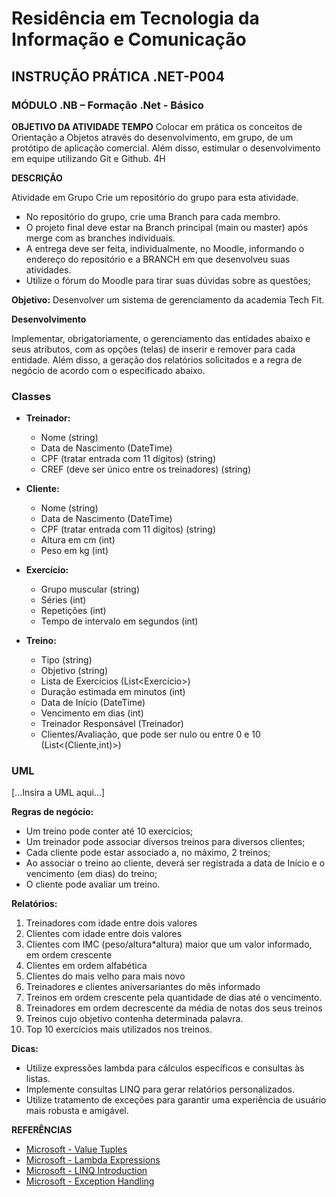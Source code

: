 # Residência em Tecnologia da Informação e Comunicação
## INSTRUÇÃO PRÁTICA .NET-P004
### MÓDULO .NB – Formação .Net - Básico

**OBJETIVO DA ATIVIDADE TEMPO**
Colocar em prática os conceitos de Orientação a Objetos através do desenvolvimento, em grupo, de um protótipo de aplicação comercial. Além disso, estimular o desenvolvimento em equipe utilizando Git e Github.
4H

**DESCRIÇÃO**

Atividade em Grupo
Crie um repositório do grupo para esta atividade.
- No repositório do grupo, crie uma Branch para cada membro.
- O projeto final deve estar na Branch principal (main ou master) após merge com as branches individuais.
- A entrega deve ser feita, individualmente, no Moodle, informando o endereço do repositório e a BRANCH em que desenvolveu suas atividades.
- Utilize o fórum do Moodle para tirar suas dúvidas sobre as questões;

**Objetivo:**
Desenvolver um sistema de gerenciamento da academia Tech Fit.

**Desenvolvimento**

Implementar, obrigatoriamente, o gerenciamento das entidades abaixo e seus atributos, com as opções (telas) de inserir e remover para cada entidade. Além disso, a geração dos relatórios solicitados e a regra de negócio de acordo com o especificado abaixo.

### Classes
- **Treinador:**
  - Nome (string)
  - Data de Nascimento (DateTime)
  - CPF (tratar entrada com 11 dígitos) (string)
  - CREF (deve ser único entre os treinadores) (string)

- **Cliente:**
  - Nome (string)
  - Data de Nascimento (DateTime)
  - CPF (tratar entrada com 11 dígitos) (string)
  - Altura em cm (int)
  - Peso em kg (int)

- **Exercício:**
  - Grupo muscular (string)
  - Séries (int)
  - Repetições (int)
  - Tempo de intervalo em segundos (int)

- **Treino:**
  - Tipo (string)
  - Objetivo (string)
  - Lista de Exercícios (List<Exercício>)
  - Duração estimada em minutos (int)
  - Data de Início (DateTime)
  - Vencimento em dias (int)
  - Treinador Responsável (Treinador)
  - Clientes/Avaliação, que pode ser nulo ou entre 0 e 10 (List<(Cliente,int)>)

### UML

[...Insira a UML aqui...]

**Regras de negócio:**
- Um treino pode conter até 10 exercícios;
- Um treinador pode associar diversos treinos para diversos clientes;
- Cada cliente pode estar associado a, no máximo, 2 treinos;
- Ao associar o treino ao cliente, deverá ser registrada a data de Início e o vencimento (em dias) do treino;
- O cliente pode avaliar um treino.

**Relatórios:**
1. Treinadores com idade entre dois valores
2. Clientes com idade entre dois valores
3. Clientes com IMC (peso/altura*altura) maior que um valor informado, em ordem crescente
4. Clientes em ordem alfabética
5. Clientes do mais velho para mais novo
6. Treinadores e clientes aniversariantes do mês informado
7. Treinos em ordem crescente pela quantidade de dias até o vencimento.
8. Treinadores em ordem decrescente da média de notas dos seus treinos
9. Treinos cujo objetivo contenha determinada palavra.
10. Top 10 exercícios mais utilizados nos treinos.

**Dicas:**
- Utilize expressões lambda para cálculos específicos e consultas às listas.
- Implemente consultas LINQ para gerar relatórios personalizados.
- Utilize tratamento de exceções para garantir uma experiência de usuário mais robusta e amigável.

**REFERÊNCIAS**
- [Microsoft - Value Tuples](https://learn.microsoft.com/pt-br/dotnet/csharp/language-reference/builtintypes/value-tuples)
- [Microsoft - Lambda Expressions](https://learn.microsoft.com/pt-br/dotnet/csharp/language-reference/operators/lambda-expressions)
- [Microsoft - LINQ Introduction](https://learn.microsoft.com/pt-br/dotnet/csharp/programmingguide/concepts/linq/introduction-to-linq-queries)
- [Microsoft - Exception Handling](https://learn.microsoft.com/pt-br/dotnet/csharp/fundamentals/exceptions/)
